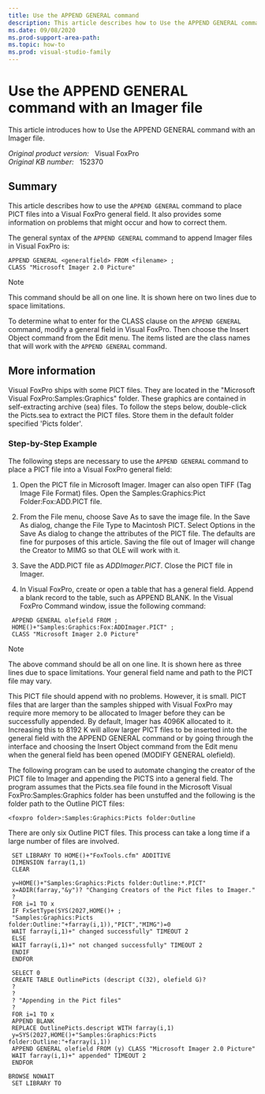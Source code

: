 ```yaml
---
title: Use the APPEND GENERAL command
description: This article describes how to Use the APPEND GENERAL command with an Imager file.
ms.date: 09/08/2020
ms.prod-support-area-path: 
ms.topic: how-to
ms.prod: visual-studio-family
---
```

# Use the APPEND GENERAL command with an Imager file

This article introduces how to Use the APPEND GENERAL command with an Imager file.

_Original product version:_ &nbsp; Visual FoxPro  
_Original KB number:_ &nbsp; 152370

## Summary

This article describes how to use the `APPEND GENERAL` command to place PICT files into a Visual FoxPro general field. It also provides some information on problems that might occur and how to correct them.

The general syntax of the `APPEND GENERAL` command to append Imager files in Visual FoxPro is:

```console
APPEND GENERAL <generalfield> FROM <filename> ;
CLASS "Microsoft Imager 2.0 Picture"
```

> [!NOTE]
> This command should be all on one line. It is shown here on two lines due to space limitations.

To determine what to enter for the CLASS clause on the `APPEND GENERAL` command, modify a general field in Visual FoxPro. Then choose the Insert Object command from the Edit menu. The items listed are the class names that will work with the `APPEND GENERAL` command.

## More information

Visual FoxPro ships with some PICT files. They are located in the "Microsoft Visual FoxPro:Samples:Graphics" folder. These graphics are contained in self-extracting archive (sea) files. To follow the steps below, double-click the Picts.sea to extract the PICT files. Store them in the default folder specified 'Picts folder'.

### Step-by-Step Example

The following steps are necessary to use the `APPEND GENERAL` command to place a PICT file into a Visual FoxPro general field:

1. Open the PICT file in Microsoft Imager. Imager can also open TIFF (Tag Image File Format) files. Open the Samples:Graphics:Pict Folder:Fox:ADD.PICT file.
2. From the File menu, choose Save As to save the image file. In the Save As dialog, change the File Type to Macintosh PICT. Select Options in the Save As dialog to change the attributes of the PICT file. The defaults are fine for purposes of this article. Saving the file out of Imager will change the Creator to MIMG so that OLE will work with it.

3. Save the ADD.PICT file as *ADDImager.PICT*. Close the PICT file in Imager.

4. In Visual FoxPro, create or open a table that has a general field. Append a blank record to the table, such as APPEND BLANK. In the Visual FoxPro Command window, issue the following command:

```console
 APPEND GENERAL olefield FROM ;
 HOME()+"Samples:Graphics:Fox:ADDImager.PICT" ;
 CLASS "Microsoft Imager 2.0 Picture"
```  

> [!NOTE]
> The above command should be all on one line. It is shown here as three lines due to space limitations. Your general field name and path to the PICT file may vary.

This PICT file should append with no problems. However, it is small. PICT files that are larger than the samples shipped with Visual FoxPro may require more memory to be allocated to Imager before they can be successfully appended. By default, Imager has 4096K allocated to it. Increasing this to 8192 K will allow larger PICT files to be inserted into the general field with the APPEND GENERAL command or by going through the interface and choosing the Insert Object command from the Edit menu when the general field has been opened (MODIFY GENERAL olefield).

The following program can be used to automate changing the creator of the PICT file to Imager and appending the PICTS into a general field. The program assumes that the Picts.sea file found in the Microsoft Visual FoxPro:Samples:Graphics folder has been unstuffed and the following is the folder path to the Outline PICT files:

```console
<foxpro folder>:Samples:Graphics:Picts folder:Outline
```

There are only six Outline PICT files. This process can take a long time if a large number of files are involved.

```console
 SET LIBRARY TO HOME()+"FoxTools.cfm" ADDITIVE
 DIMENSION farray(1,1)
 CLEAR

 y=HOME()+"Samples:Graphics:Picts folder:Outline:*.PICT"
 x=ADIR(farray,"&y")? "Changing Creators of the Pict files to Imager."
 ?
 FOR i=1 TO x
 IF FxSetType(SYS(2027,HOME()+ ;
 "Samples:Graphics:Picts folder:Outline:"+farray(i,1)),"PICT","MIMG")=0
 WAIT farray(i,1)+" changed successfully" TIMEOUT 2
 ELSE
 WAIT farray(i,1)+" not changed successfully" TIMEOUT 2
 ENDIF
 ENDFOR

 SELECT 0
 CREATE TABLE OutlinePicts (descript C(32), olefield G)?
 ?
 ?
 ? "Appending in the Pict files"
 ?
 FOR i=1 TO x
 APPEND BLANK
 REPLACE OutlinePicts.descript WITH farray(i,1)
 y=SYS(2027,HOME()+"Samples:Graphics:Picts folder:Outline:"+farray(i,1))
 APPEND GENERAL olefield FROM (y) CLASS "Microsoft Imager 2.0 Picture"
 WAIT farray(i,1)+" appended" TIMEOUT 2
 ENDFOR

BROWSE NOWAIT
 SET LIBRARY TO
```
